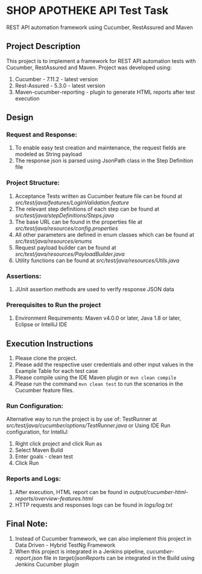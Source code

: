 # SHOP APOTHEKE API Test Task

REST API automation framework using Cucumber, RestAssured and Maven

## Project Description

This project is to implement a framework for REST API automation tests with Cucumber, RestAssured and Maven. Project was
developed using:

1. Cucumber - 7.11.2 - latest version
2. Rest-Assured - 5.3.0 - latest version
3. Maven-cucumber-reporting - plugin to generate HTML reports after test execution

## Design


### Request and Response:

1. To enable easy test creation and maintenance, the request fields are modeled as String payload
2. The response json is parsed using JsonPath class in the Step Definition file


### Project Structure:

1. Acceptance Tests written as Cucumber feature file can be found at _src/test/java/features/LoginValidation.feature_
2. The relevant step definitions of each step can be found at _src/test/java/stepDefinitions/Steps.java_
3. The base URL can be found in the properties file at _src/test/java/resources/config.properties_
4. All other parameters are defined in enum classes which can be found at _src/test/java/resources/enums_
5. Request payload builder can be found at _src/test/java/resources/PayloadBuilder.java_
6. Utility functions can be found at _src/test/java/resources/Utils.java_

### Assertions:

1. JUnit assertion methods are used to verify response JSON data

### Prerequisites to Run the project

1. Environment Requirements: Maven v4.0.0 or later, Java 1.8 or later, Eclipse or IntelliJ IDE

## Execution Instructions

1. Please clone the project. 
2. Please add the respective user credentials and other input values in the Example Table for each test case 
3. Please compile using the IDE Maven plugin or `mvn clean compile`
4. Please run the command `mvn clean test` to run the scenarios in the Cucumber feature files.

### Run Configuration:

Alternative way to run the project is by use of:
TestRunner at _src/test/java/cucumber/options/TestRunner.java_ or Using IDE Run configuration, for IntelliJ:

1. Right click project and click Run as
2. Select Maven Build
3. Enter goals - clean test
4. Click Run

### Reports and Logs:

1. After execution, HTML report can be found in _output/cucumber-html-reports/overview-features.html_
2. HTTP requests and responses logs can be found in _logs/log.txt_

## Final Note:

1. Instead of Cucumber framework, we can also implement this project in Data Driven - Hybrid TestNg Framework
3. When this project is integrated in a Jenkins pipeline, _cucumber-report.json_ file in _target/jsonReports_ can be
   integrated in the Build using Jenkins Cucumber plugin
